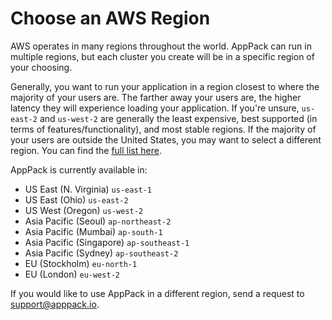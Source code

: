 # Choose an AWS Region

AWS operates in many regions throughout the world. AppPack can run in multiple regions, but each cluster you create will be in a specific region of your choosing.

Generally, you want to run your application in a region closest to where the majority of your users are. The farther away your users are, the higher latency they will experience loading your application. If you're unsure, `us-east-2` and `us-west-2` are generally the least expensive, best supported (in terms of features/functionality), and most stable regions. If the majority of your users are outside the United States, you may want to select a different region. You can find the [full list here](https://aws.amazon.com/about-aws/global-infrastructure/regions_az/).

AppPack is currently available in:

* US East (N. Virginia) `us-east-1`
* US East (Ohio) `us-east-2`
* US West (Oregon) `us-west-2`
* Asia Pacific (Seoul) `ap-northeast-2`
* Asia Pacific (Mumbai) `ap-south-1`
* Asia Pacific (Singapore) `ap-southeast-1`
* Asia Pacific (Sydney) `ap-southeast-2`
* EU (Stockholm) `eu-north-1`
* EU (London) `eu-west-2`

If you would like to use AppPack in a different region, send a request to support@apppack.io.
